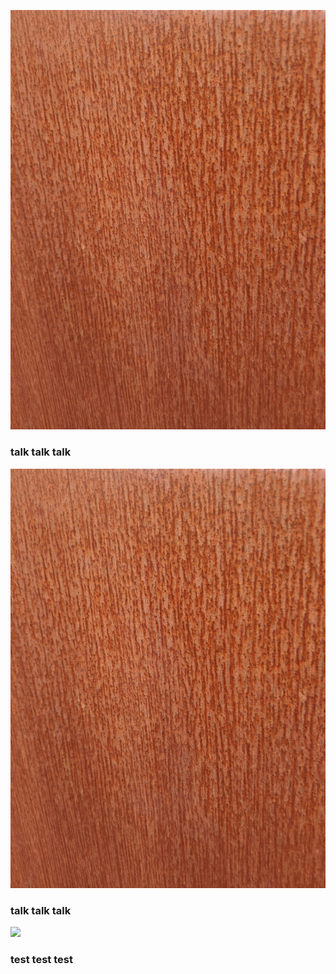 ![](MVIMG_20200608_155003.jpg)

### talk talk talk

![](MVIMG_20200608_155003.jpg)

### talk talk talk

![](MVIMG_20200608_152414.jpg)

### test test test
